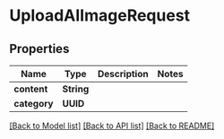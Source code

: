 # UploadAIImageRequest

## Properties

Name | Type | Description | Notes
------------ | ------------- | ------------- | -------------
**content** | **String** |  | 
**category** | **UUID** |  | 

[[Back to Model list]](../#documentation-for-models) [[Back to API list]](../#documentation-for-api-endpoints) [[Back to README]](../)


